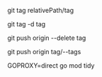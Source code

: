 git tag relativePath/tag

git tag -d tag

git push origin --delete tag

git push origin tag/--tags

GOPROXY=direct go mod tidy

